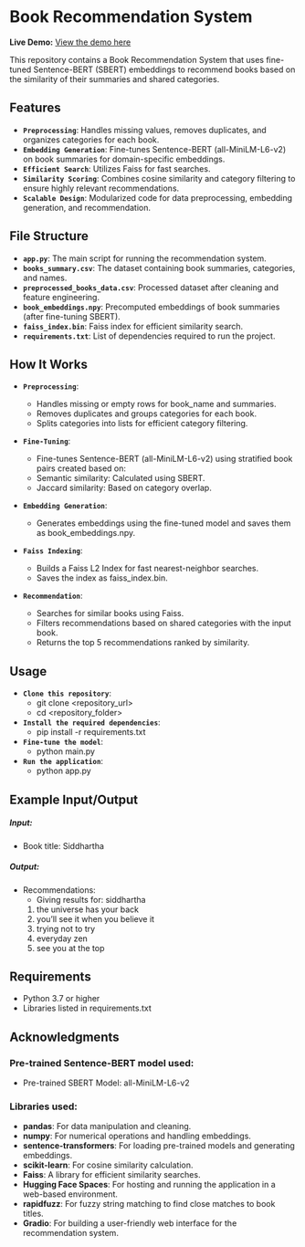 # Book Recommendation System

**Live Demo:** [View the demo here](https://huggingface.co/spaces/rathormanoj08/book_recommender)

This repository contains a Book Recommendation System that uses fine-tuned Sentence-BERT (SBERT) embeddings to recommend books based on the similarity of their summaries and shared categories.

## Features
 - **`Preprocessing`**: Handles missing values, removes duplicates, and organizes categories for each book.
 - **`Embedding Generation`**: Fine-tunes Sentence-BERT (all-MiniLM-L6-v2) on book summaries for domain-specific embeddings.
 - **`Efficient Search`**: Utilizes Faiss for fast searches.
 - **`Similarity Scoring`**: Combines cosine similarity and category filtering to ensure highly relevant recommendations.
 - **`Scalable Design`**: Modularized code for data preprocessing, embedding generation, and recommendation.

## File Structure
 - **`app.py`**: The main script for running the recommendation system.
 - **`books_summary.csv`**: The dataset containing book summaries, categories, and names.
 - **`preprocessed_books_data.csv`**: Processed dataset after cleaning and feature engineering.
 - **`book_embeddings.npy`**: Precomputed embeddings of book summaries (after fine-tuning SBERT).
 - **`faiss_index.bin`**: Faiss index for efficient similarity search.
 - **`requirements.txt`**: List of dependencies required to run the project.

## How It Works
 - **`Preprocessing`**:
    - Handles missing or empty rows for book_name and summaries.
    - Removes duplicates and groups categories for each book.
    - Splits categories into lists for efficient category filtering.

 - **`Fine-Tuning`**:
    - Fine-tunes Sentence-BERT (all-MiniLM-L6-v2) using stratified book pairs created based on:
    - Semantic similarity: Calculated using SBERT.
    - Jaccard similarity: Based on category overlap.

 - **`Embedding Generation`**:
    - Generates embeddings using the fine-tuned model and saves them as book_embeddings.npy.

 - **`Faiss Indexing`**:
    - Builds a Faiss L2 Index for fast nearest-neighbor searches.
    - Saves the index as faiss_index.bin.

 - **`Recommendation`**:
     - Searches for similar books using Faiss.
     - Filters recommendations based on shared categories with the input book.
     - Returns the top 5 recommendations ranked by similarity.

## Usage
 - **`Clone this repository`**:
   - git clone <repository_url>
   - cd <repository_folder>
 - **`Install the required dependencies`**:
   - pip install -r requirements.txt
 - **`Fine-tune the model`**:
    - python main.py
 - **`Run the application`**:
   - python app.py

## Example Input/Output
##### Input:
- Book title: Siddhartha

##### Output:
- Recommendations:
    - Giving results for: siddhartha
    1. the universe has your back
    2. you’ll see it when you believe it
    3. trying not to try
    4. everyday zen
    5. see you at the top

## Requirements
- Python 3.7 or higher
- Libraries listed in requirements.txt

## Acknowledgments
### Pre-trained Sentence-BERT model used: 
- Pre-trained SBERT Model: all-MiniLM-L6-v2

### Libraries used:
- **pandas**: For data manipulation and cleaning.
- **numpy**: For numerical operations and handling embeddings.
- **sentence-transformers**: For loading pre-trained models and generating embeddings.
- **scikit-learn**: For cosine similarity calculation.
- **Faiss**: A library for efficient similarity searches.
- **Hugging Face Spaces**: For hosting and running the application in a web-based environment.
- **rapidfuzz**: For fuzzy string matching to find close matches to book titles.
- **Gradio**: For building a user-friendly web interface for the recommendation system.
